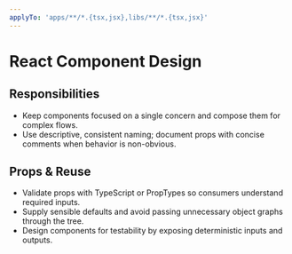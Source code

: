 ```yaml
---
applyTo: 'apps/**/*.{tsx,jsx},libs/**/*.{tsx,jsx}'
---
```


# React Component Design

## Responsibilities

-   Keep components focused on a single concern and compose them for complex flows.
-   Use descriptive, consistent naming; document props with concise comments when behavior is non-obvious.

## Props & Reuse

-   Validate props with TypeScript or PropTypes so consumers understand required inputs.
-   Supply sensible defaults and avoid passing unnecessary object graphs through the tree.
-   Design components for testability by exposing deterministic inputs and outputs.
